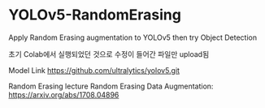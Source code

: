 # YOLOv5-RandomErasing
Apply Random Erasing augmentation to YOLOv5 then try Object Detection

초기 Colab에서 실행되었던 것으로
수정이 들어간 파일만 upload됨 

Model Link
https://github.com/ultralytics/yolov5.git

Random Erasing lecture
Random Erasing Data Augmentation: https://arxiv.org/abs/1708.04896


